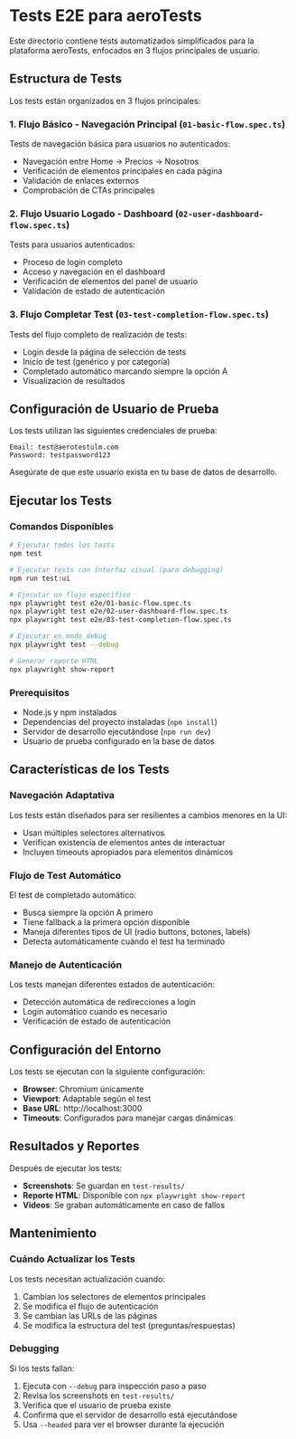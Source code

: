 # Tests E2E para aeroTests

Este directorio contiene tests automatizados simplificados para la plataforma aeroTests, enfocados en 3 flujos principales de usuario.

## Estructura de Tests

Los tests están organizados en 3 flujos principales:

### 1. **Flujo Básico - Navegación Principal** (`01-basic-flow.spec.ts`)

Tests de navegación básica para usuarios no autenticados:

- Navegación entre Home → Precios → Nosotros
- Verificación de elementos principales en cada página
- Validación de enlaces externos
- Comprobación de CTAs principales

### 2. **Flujo Usuario Logado - Dashboard** (`02-user-dashboard-flow.spec.ts`)

Tests para usuarios autenticados:

- Proceso de login completo
- Acceso y navegación en el dashboard
- Verificación de elementos del panel de usuario
- Validación de estado de autenticación

### 3. **Flujo Completar Test** (`03-test-completion-flow.spec.ts`)

Tests del flujo completo de realización de tests:

- Login desde la página de selección de tests
- Inicio de test (genérico y por categoría)
- Completado automático marcando siempre la opción A
- Visualización de resultados

## Configuración de Usuario de Prueba

Los tests utilizan las siguientes credenciales de prueba:

```
Email: test@aerotestulm.com
Password: testpassword123
```

Asegúrate de que este usuario exista en tu base de datos de desarrollo.

## Ejecutar los Tests

### Comandos Disponibles

```bash
# Ejecutar todos los tests
npm test

# Ejecutar tests con interfaz visual (para debugging)
npm run test:ui

# Ejecutar un flujo específico
npx playwright test e2e/01-basic-flow.spec.ts
npx playwright test e2e/02-user-dashboard-flow.spec.ts
npx playwright test e2e/03-test-completion-flow.spec.ts

# Ejecutar en modo debug
npx playwright test --debug

# Generar reporte HTML
npx playwright show-report
```

### Prerequisitos

- Node.js y npm instalados
- Dependencias del proyecto instaladas (`npm install`)
- Servidor de desarrollo ejecutándose (`npm run dev`)
- Usuario de prueba configurado en la base de datos

## Características de los Tests

### Navegación Adaptativa

Los tests están diseñados para ser resilientes a cambios menores en la UI:

- Usan múltiples selectores alternativos
- Verifican existencia de elementos antes de interactuar
- Incluyen timeouts apropiados para elementos dinámicos

### Flujo de Test Automático

El test de completado automático:

- Busca siempre la opción A primero
- Tiene fallback a la primera opción disponible
- Maneja diferentes tipos de UI (radio buttons, botones, labels)
- Detecta automáticamente cuándo el test ha terminado

### Manejo de Autenticación

Los tests manejan diferentes estados de autenticación:

- Detección automática de redirecciones a login
- Login automático cuando es necesario
- Verificación de estado de autenticación

## Configuración del Entorno

Los tests se ejecutan con la siguiente configuración:

- **Browser**: Chromium únicamente
- **Viewport**: Adaptable según el test
- **Base URL**: http://localhost:3000
- **Timeouts**: Configurados para manejar cargas dinámicas

## Resultados y Reportes

Después de ejecutar los tests:

- **Screenshots**: Se guardan en `test-results/`
- **Reporte HTML**: Disponible con `npx playwright show-report`
- **Videos**: Se graban automáticamente en caso de fallos

## Mantenimiento

### Cuándo Actualizar los Tests

Los tests necesitan actualización cuando:

1. Cambian los selectores de elementos principales
2. Se modifica el flujo de autenticación
3. Se cambian las URLs de las páginas
4. Se modifica la estructura del test (preguntas/respuestas)

### Debugging

Si los tests fallan:

1. Ejecuta con `--debug` para inspección paso a paso
2. Revisa los screenshots en `test-results/`
3. Verifica que el usuario de prueba existe
4. Confirma que el servidor de desarrollo está ejecutándose
5. Usa `--headed` para ver el browser durante la ejecución
